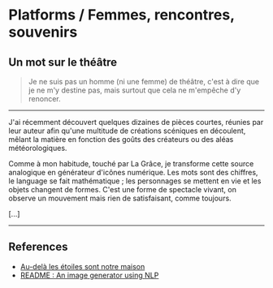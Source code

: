 # Platforms / Femmes, rencontres, souvenirs

## Un mot sur le théâtre

> Je ne suis pas un homme (ni une femme) de théâtre, c'est à dire que je ne m'y destine pas, mais surtout que cela ne m'empêche d'y renoncer.

---

J'ai récemment découvert quelques dizaines de pièces courtes, réunies par leur auteur afin qu'une multitude de créations scéniques en découlent, mêlant la matière en fonction des goûts des créateurs ou des aléas météorologiques. 

Comme à mon habitude, touché par La Grâce, je transforme cette source analogique en générateur d'icônes numérique. Les mots sont des chiffres, le language se fait mathématique ; les personnages se mettent en vie et les objets changent de formes. C'est une forme de spectacle vivant, on observe un mouvement mais rien de satisfaisant, comme toujours.

[...] 


---

## References

- [Au-delà les étoiles sont notre maison](http://www.editionstheatrales.fr/files/bookfiles/neves-audelalesetoiles-558150914a4d4.pdf)
- [README : An image generator using NLP](https://github.com/putriz/README)
